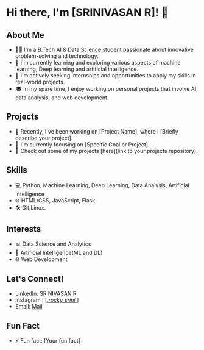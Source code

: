 # Hi there, I'm [SRINIVASAN R]! 👋

## About Me

- 👨‍💻 I'm a B.Tech AI & Data Science student passionate about innovative problem-solving and technology.
- 🌱 I'm currently learning and exploring various aspects of machine learning, Deep learning and artificial intelligence.
- 💼 I'm actively seeking internships and opportunities to apply my skills in real-world projects.
- 🎓 In my spare time, I enjoy working on personal projects that involve AI, data analysis, and web development.

## Projects

- 🚀 Recently, I've been working on [Project Name], where I [Briefly describe your project].
- 🔭 I'm currently focusing on [Specific Goal or Project].
- 🌟 Check out some of my projects [here](link to your projects repository).

## Skills

- 💻 Python, Machine Learning, Deep Learning, Data Analysis, Artificial Intelligence
- 🌐 HTML/CSS, JavaScript, Flask
- 🛠️ Git,Linux.

## Interests

- 📊 Data Science and Analytics
- 🤖 Artificial Intelligence(ML and DL)
- 🌐 Web Development

## Let's Connect!

- LinkedIn: [SRINIVASAN R](https://www.linkedin.com/in/srinivasan-r-02766322a)
- Instagram : [[_.rocky_srini._](https://www.instagram.com/.rocky_srini.?igsh=MWtxc2N4a3l3bTlrcw==)]
- Email: [Mail](rockysrini70@gmail.com)

## Fun Fact

- ⚡ Fun fact: [Your fun fact]

